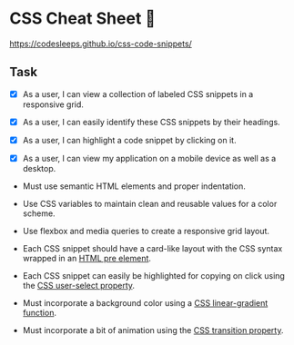 # CSS Cheat Sheet 🦾

https://codesleeps.github.io/css-code-snippets/

## Task

- [x] As a user, I can view a collection of labeled CSS snippets in a responsive grid.

- [x] As a user, I can easily identify these CSS snippets by their headings.

- [x] As a user, I can highlight a code snippet by clicking on it.

- [x] As a user, I can view my application on a mobile device as well as a desktop.




* Must use semantic HTML elements and proper indentation.
 
* Use CSS variables to maintain clean and reusable values for a color scheme.
 
* Use flexbox and media queries to create a responsive grid layout.
 
* Each CSS snippet should have a card-like layout with the CSS syntax wrapped in an [HTML pre element](https://developer.mozilla.org/en-US/docs/Web/HTML/Element/pre).
 
* Each CSS snippet can easily be highlighted for copying on click using the [CSS user-select property](https://developer.mozilla.org/en-US/docs/Web/CSS/user-select).

* Must incorporate a background color using a [CSS linear-gradient function](https://developer.mozilla.org/en-US/docs/Web/CSS/linear-gradient).

* Must incorporate a bit of animation using the [CSS transition property](https://developer.mozilla.org/en-US/docs/Web/CSS/transition).








